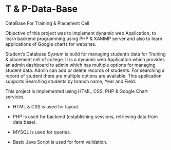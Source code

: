 # T & P-Data-Base

DataBase For Training & Placement Cell

Objective of this project was to implement dynamic web Application, to learn backend programming using PHP & XAMMP server and also to learn applications of Google charts for websites.

Student’s Database System is build for managing student’s data for Training & placement cell of college. It is a dynamic web Application which provides an admin dashboard to admin which has multiple options for managing student data. Admin can add or delete records of students. For searching a record of student there are multiple options are available. This application supports Searching students by branch name, Year and Field.

This project is implemented using HTML, CSS, PHP & Google Chart services.

- HTML & CSS is used for layout.

- PHP is used for backend (establishing sessions, retrieving data from data base).

- MYSQL is used for queries.

- Basic Java Script is used for form validation.
